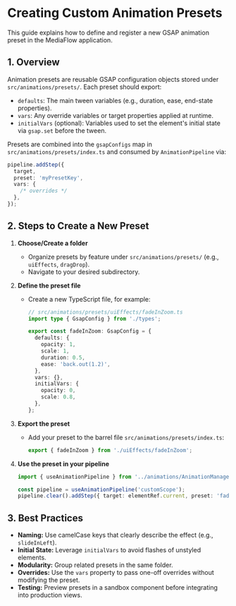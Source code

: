 # Creating Custom Animation Presets

This guide explains how to define and register a new GSAP animation preset in the MediaFlow application.

## 1. Overview

Animation presets are reusable GSAP configuration objects stored under `src/animations/presets/`. Each preset should export:

- `defaults`: The main tween variables (e.g., duration, ease, end-state properties).
- `vars`: Any override variables or target properties applied at runtime.
- `initialVars` (optional): Variables used to set the element's initial state via `gsap.set` before the tween.

Presets are combined into the `gsapConfigs` map in `src/animations/presets/index.ts` and consumed by `AnimationPipeline` via:

```ts
pipeline.addStep({
  target,
  preset: 'myPresetKey',
  vars: {
    /* overrides */
  },
});
```

## 2. Steps to Create a New Preset

1. **Choose/Create a folder**

   - Organize presets by feature under `src/animations/presets/` (e.g., `uiEffects`, `dragDrop`).
   - Navigate to your desired subdirectory.

2. **Define the preset file**

   - Create a new TypeScript file, for example:

     ```ts
     // src/animations/presets/uiEffects/fadeInZoom.ts
     import type { GsapConfig } from './types';

     export const fadeInZoom: GsapConfig = {
       defaults: {
         opacity: 1,
         scale: 1,
         duration: 0.5,
         ease: 'back.out(1.2)',
       },
       vars: {},
       initialVars: {
         opacity: 0,
         scale: 0.8,
       },
     };
     ```

3. **Export the preset**

   - Add your preset to the barrel file `src/animations/presets/index.ts`:
     ```ts
     export { fadeInZoom } from './uiEffects/fadeInZoom';
     ```

4. **Use the preset in your pipeline**

   ```ts
   import { useAnimationPipeline } from '../animations/AnimationManager';

   const pipeline = useAnimationPipeline('customScope');
   pipeline.clear().addStep({ target: elementRef.current, preset: 'fadeInZoom' }).play();
   ```

## 3. Best Practices

- **Naming:** Use camelCase keys that clearly describe the effect (e.g., `slideInLeft`).
- **Initial State:** Leverage `initialVars` to avoid flashes of unstyled elements.
- **Modularity:** Group related presets in the same folder.
- **Overrides:** Use the `vars` property to pass one-off overrides without modifying the preset.
- **Testing:** Preview presets in a sandbox component before integrating into production views.
